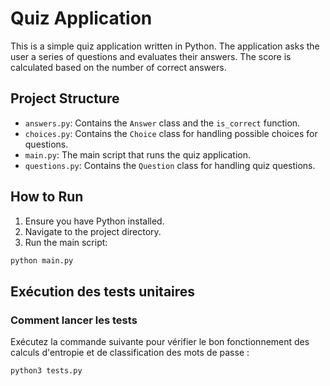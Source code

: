 # Quiz Application

This is a simple quiz application written in Python. The application asks the user a series of questions and evaluates their answers. The score is calculated based on the number of correct answers.

## Project Structure

- `answers.py`: Contains the `Answer` class and the `is_correct` function.
- `choices.py`: Contains the `Choice` class for handling possible choices for questions.
- `main.py`: The main script that runs the quiz application.
- `questions.py`: Contains the `Question` class for handling quiz questions.

## How to Run

1. Ensure you have Python installed.
2. Navigate to the project directory.
3. Run the main script:

```sh
python main.py
```
## Exécution des tests unitaires

### Comment lancer les tests
Exécutez la commande suivante pour vérifier le bon fonctionnement des calculs d'entropie et de classification des mots de passe :

```bash
python3 tests.py
```
